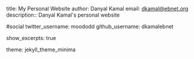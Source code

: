 title: My Personal Website
author: Danyal Kamal
email: dkamal@ebnet.org
  description:: Danyal Kamal's personal website

#social
twitter_username: moododd
github_username: dkamalebnet

  show_excerpts: true

theme: jekyll_theme_minima
